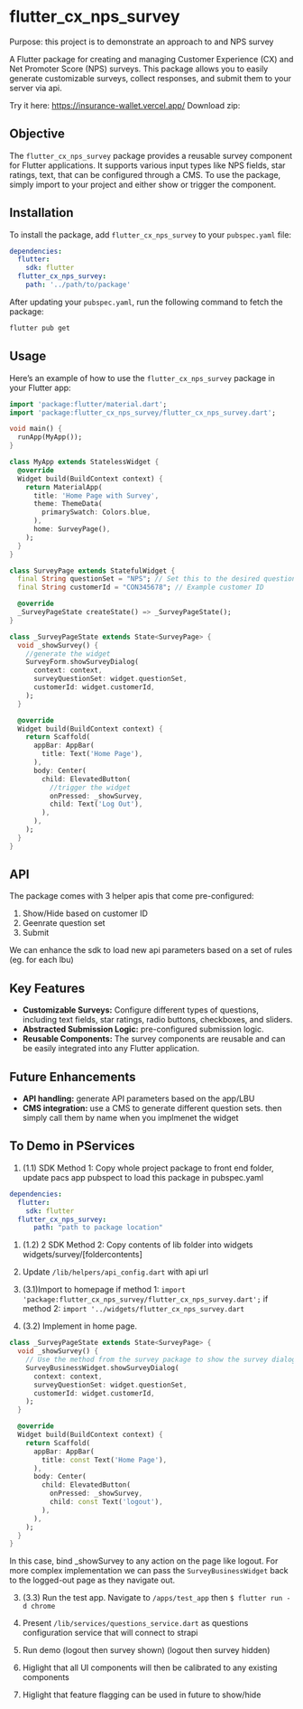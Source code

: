 # flutter_cx_nps_survey
Purpose: this project is to demonstrate an approach to and NPS survey

A Flutter package for creating and managing Customer Experience (CX) and Net Promoter Score (NPS) surveys. This package allows you to easily generate customizable surveys, collect responses, and submit them to your server via api.

Try it here: https://insurance-wallet.vercel.app/
Download zip: 

## Objective

The `flutter_cx_nps_survey` package provides a reusable survey component for Flutter applications. It supports various input types like NPS fields, star ratings, text, that can be configured through a CMS. To use the package, simply import to your project and either show or trigger the component. 

## Installation

To install the package, add `flutter_cx_nps_survey` to your `pubspec.yaml` file:

```yaml
dependencies:
  flutter:
    sdk: flutter
  flutter_cx_nps_survey:
    path: '../path/to/package'
```

After updating your `pubspec.yaml`, run the following command to fetch the package:

```bash
flutter pub get
```

## Usage

Here’s an example of how to use the `flutter_cx_nps_survey` package in your Flutter app:

```dart
import 'package:flutter/material.dart';
import 'package:flutter_cx_nps_survey/flutter_cx_nps_survey.dart';

void main() {
  runApp(MyApp());
}

class MyApp extends StatelessWidget {
  @override
  Widget build(BuildContext context) {
    return MaterialApp(
      title: 'Home Page with Survey',
      theme: ThemeData(
        primarySwatch: Colors.blue,
      ),
      home: SurveyPage(),
    );
  }
}

class SurveyPage extends StatefulWidget {
  final String questionSet = "NPS"; // Set this to the desired question set
  final String customerId = "CON345678"; // Example customer ID

  @override
  _SurveyPageState createState() => _SurveyPageState();
}

class _SurveyPageState extends State<SurveyPage> {
  void _showSurvey() {
    //generate the widget
    SurveyForm.showSurveyDialog(
      context: context,
      surveyQuestionSet: widget.questionSet,
      customerId: widget.customerId,
    );
  }

  @override
  Widget build(BuildContext context) {
    return Scaffold(
      appBar: AppBar(
        title: Text('Home Page'),
      ),
      body: Center(
        child: ElevatedButton(
          //trigger the widget
          onPressed: _showSurvey,
          child: Text('Log Out'),
        ),
      ),
    );
  }
}

```

## API

The package comes with 3 helper apis that come pre-configured:
1. Show/Hide based on customer ID
2. Geenrate question set
3. Submit 

We can enhance the sdk to load new api parameters based on a set of rules (eg. for each lbu)

## Key Features
- **Customizable Surveys:** Configure different types of questions, including text fields, star ratings, radio buttons, checkboxes, and sliders.
- **Abstracted Submission Logic:** pre-configured submission logic.
- **Reusable Components:** The survey components are reusable and can be easily integrated into any Flutter application.

## Future Enhancements
- **API handling:** generate API parameters based on the app/LBU 
- **CMS integration:** use a CMS to generate different question sets. then simply call them by name when you implmenet the widget

## To Demo in PServices

1. (1.1) SDK Method 1: Copy whole project package to front end folder, update pacs app pubspect to load this package
in pubspec.yaml
```yaml
dependencies:
  flutter:
    sdk: flutter
  flutter_cx_nps_survey:
      path: "path to package location"
```

1. (1.2) 2 SDK Method 2: Copy contents of lib folder into widgets
widgets/survey/[foldercontents]

2. Update `/lib/helpers/api_config.dart` with api url

3. (3.1)Import to homepage
if method 1: `import 'package:flutter_cx_nps_survey/flutter_cx_nps_survey.dart';`
if method 2: `import '../widgets/flutter_cx_nps_survey.dart` 

3. (3.2) Implement in home page.
```dart
class _SurveyPageState extends State<SurveyPage> {
  void _showSurvey() {
    // Use the method from the survey package to show the survey dialog
    SurveyBusinessWidget.showSurveyDialog(
      context: context,
      surveyQuestionSet: widget.questionSet,
      customerId: widget.customerId,
    );
  }

  @override
  Widget build(BuildContext context) {
    return Scaffold(
      appBar: AppBar(
        title: const Text('Home Page'),
      ),
      body: Center(
        child: ElevatedButton(
          onPressed: _showSurvey,
          child: const Text('logout'),
        ),
      ),
    );
  }
}
```
In this case, bind _showSurvey to any action on the page like logout. For more complex implementation we can pass the `SurveyBusinessWidget` back to the logged-out page as they navigate out.

3. (3.3) Run the test app. Navigate to `/apps/test_app` then `$ flutter run -d chrome`

4. Present `/lib/services/questions_service.dart` as questions configuration service that will connect to strapi

5. Run demo (logout then survey shown) (logout then survey hidden)

6. Higlight that all UI components will then be calibrated to any existing components

7. Higlight that feature flagging can be used in future to show/hide
